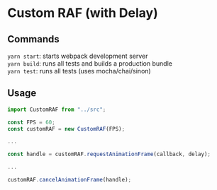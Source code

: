 # Custom RAF (with Delay)

## Commands

`yarn start`: starts webpack development server  
`yarn build`: runs all tests and builds a production bundle  
`yarn test`: runs all tests (uses mocha/chai/sinon)

## Usage

```js
import CustomRAF from "../src";

const FPS = 60;
const customRAF = new CustomRAF(FPS);

...

const handle = customRAF.requestAnimationFrame(callback, delay);

...

customRAF.cancelAnimationFrame(handle);
```
